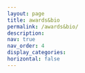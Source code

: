 ```yaml
---
layout: page
title: awards&bio
permalink: /awards&bio/
description: 
nav: true
nav_order: 4
display_categories: 
horizontal: false
---
```


<!--temp.html
[My page](/temp.html)
-->
<!-- Another one of God's gifts is to have a scientific brain that questions and analysis, but it can very quickly take you down rabbitholes of unknowings and challenge 
reality. Over the years I have been drawn to multiple causes to help me become a better scientist, particularly engaging in activities that make a better world we live in.
Here are some resources I have collected over the years:

Yoga a pathway to better science

Cleaner food for pets and trachking their health-->
<!--<h2>Other Activities</h2>
<ul>
  <li>Networks for Gaming</li>
  <li>Pets and Cat Resources</li>
  <li>Pottery</li>
  <li>Yoga Resources</li>
</ul>
-->
